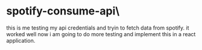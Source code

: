 # spotify-consume-api\
this is me testing my api credentials and tryin to fetch data from spotify.
it worked well now i am going to do more testing and implement this in a react application.
